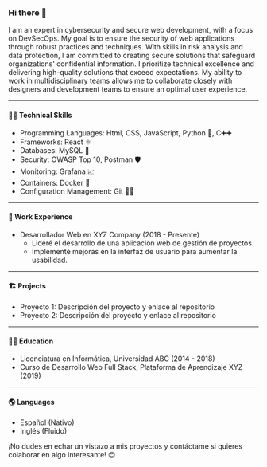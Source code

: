### Hi there 👋

I am an expert in cybersecurity and secure web development, with a focus on DevSecOps. My goal is to ensure the security of web applications through robust practices and techniques. With skills in risk analysis and data protection, I am committed to creating secure solutions that safeguard organizations' confidential information. I prioritize technical excellence and delivering high-quality solutions that exceed expectations. My ability to work in multidisciplinary teams allows me to collaborate closely with designers and development teams to ensure an optimal user experience.

--------------------------------------------------------------------------------------


#### 👨‍💻 Technical Skills
- Programming Languages: Html, CSS, JavaScript, Python 🐍, C➕➕
- Frameworks: React ⚛️
- Databases: MySQL 🐬
- Security: OWASP Top 10, Postman 🛡️
- Monitoring:  Grafana 📈
- Containers: Docker 🐳
- Configuration Management: Git 🐱‍💻

--------------------------------------------------------------------------------------

#### 🏢 Work Experience
- Desarrollador Web en XYZ Company (2018 - Presente)
  - Lideré el desarrollo de una aplicación web de gestión de proyectos.
  - Implementé mejoras en la interfaz de usuario para aumentar la usabilidad.

--------------------------------------------------------------------------------------

#### 🏗️ Projects
- Proyecto 1: Descripción del proyecto y enlace al repositorio
- Proyecto 2: Descripción del proyecto y enlace al repositorio
  
--------------------------------------------------------------------------------------

#### 👨‍🎓 Education
- Licenciatura en Informática, Universidad ABC (2014 - 2018)
- Curso de Desarrollo Web Full Stack, Plataforma de Aprendizaje XYZ (2019)

--------------------------------------------------------------------------------------

#### 🌎 Languages
- Español (Nativo)
- Inglés (Fluido)

¡No dudes en echar un vistazo a mis proyectos y contáctame si quieres colaborar en algo interesante! 😊
